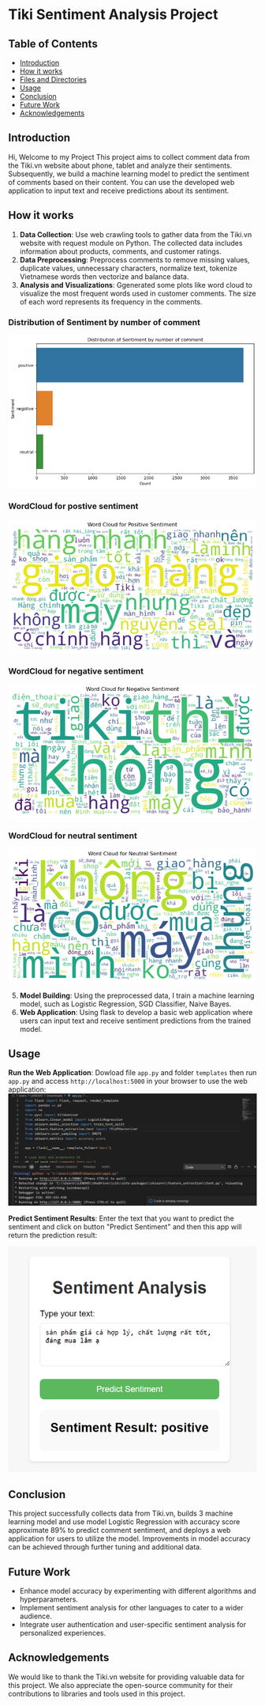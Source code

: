 # Tiki Sentiment Analysis Project

## Table of Contents
- [Introduction](#introduction)
- [How it works](#how-it-works)
- [Files and Directories](#files-and-directories)
- [Usage](#usage)
- [Conclusion](#conclusion)
- [Future Work](#future-work)
- [Acknowledgements](#acknowledgements)

## Introduction
Hi, Welcome to my Project
This project aims to collect comment data from the Tiki.vn website about phone, tablet and analyze their sentiments. Subsequently, we build a machine learning model to predict the sentiment of comments based on their content. You can use the developed web application to input text and receive predictions about its sentiment.

## How it works
1. **Data Collection**: Use web crawling tools to gather data from the Tiki.vn website with request module on Python. The collected data includes information about products, comments, and customer ratings.
2. **Data Preprocessing**: Preprocess comments to remove missing values, duplicate values, unnecessary characters, normalize text, tokenize Vietnamese words then vectorize and balance data.
3. **Analysis and Visualizations**: Ggenerated some plots like word cloud to visualize the most frequent words used in customer comments. The size of each word represents its frequency in the comments.
### Distribution of Sentiment by number of comment
![dis](images/distribution.png)
### WordCloud for postive sentiment
![WC_pos](images/wc_positive.png)
### WordCloud for negative sentiment
![WC_neg](images/wc_negative.png)
### WordCloud for neutral sentiment
![WC_neu](images/wc_neutral.png)

5. **Model Building**: Using the preprocessed data, I train a machine learning model, such as Logistic Regression, SGD Classifier, Naive Bayes.
6. **Web Application**: Using flask to develop a basic web application where users can input text and receive sentiment predictions from the trained model.

## Usage
**Run the Web Application**: Dowload file `app.py` and folder `templates` then run `app.py` and access `http://localhost:5000` in your browser to use the web application:
![run the app](images/app.png)

**Predict Sentiment Results**: Enter the text that you want to predict the sentiment and click on button "Predict Sentiment" and then this app will return the prediction result:

![predict](images/result.png)


## Conclusion
This project successfully collects data from Tiki.vn, builds 3 machine learning model and use model Logistic Regression with accuracy score approximate 89% to predict comment sentiment, and deploys a web application for users to utilize the model. Improvements in model accuracy can be achieved through further tuning and additional data.

## Future Work
- Enhance model accuracy by experimenting with different algorithms and hyperparameters.
- Implement sentiment analysis for other languages to cater to a wider audience.
- Integrate user authentication and user-specific sentiment analysis for personalized experiences.

## Acknowledgements
We would like to thank the Tiki.vn website for providing valuable data for this project. We also appreciate the open-source community for their contributions to libraries and tools used in this project.
